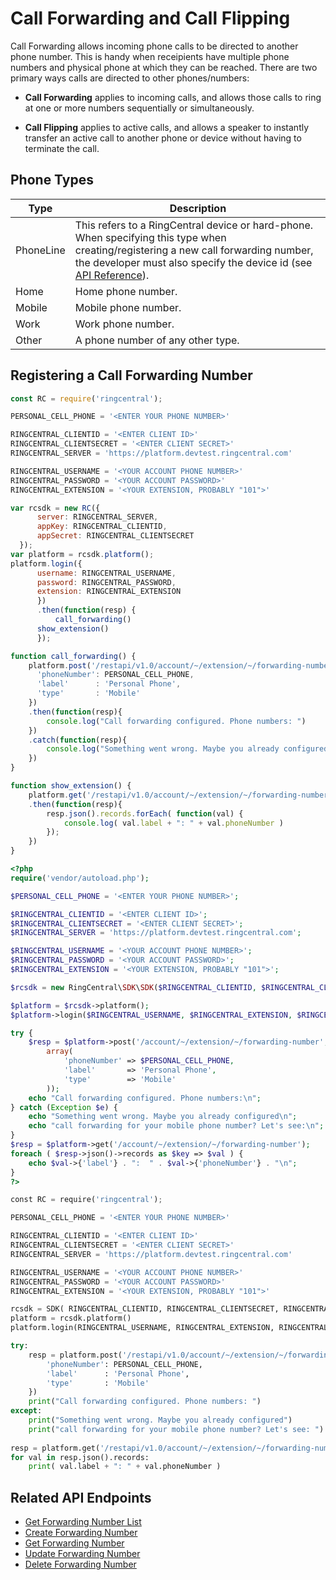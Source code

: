 # Call Forwarding and Call Flipping

Call Forwarding allows incoming phone calls to be directed to another phone number. This is handy when receipients have multiple phone numbers and physical phone at which they can be reached. There are two primary ways calls are directed to other phones/numbers:

* **Call Forwarding** applies to incoming calls, and allows those calls to ring at one or more numbers sequentially or simultaneously.

* **Call Flipping** applies to active calls, and allows a speaker to instantly transfer an active call to another phone or device without having to terminate the call.

## Phone Types

| Type | Description |
|-|-|
| PhoneLine | This refers to a RingCentral device or hard-phone. When specifying this type when creating/registering a new call forwarding number, the developer must also specify the device id (see [API Reference](https://developers.ringcentral.com/api-reference/Call-Forwarding/createForwardingNumber)). |
| Home | Home phone number. |
| Mobile | Mobile phone number. |
| Work | Work phone number. |
| Other | A phone number of any other type. | 

## Registering a Call Forwarding Number

```javascript tab="Javascript"
const RC = require('ringcentral');

PERSONAL_CELL_PHONE = '<ENTER YOUR PHONE NUMBER>'

RINGCENTRAL_CLIENTID = '<ENTER CLIENT ID>'
RINGCENTRAL_CLIENTSECRET = '<ENTER CLIENT SECRET>'
RINGCENTRAL_SERVER = 'https://platform.devtest.ringcentral.com'

RINGCENTRAL_USERNAME = '<YOUR ACCOUNT PHONE NUMBER>'
RINGCENTRAL_PASSWORD = '<YOUR ACCOUNT PASSWORD>'
RINGCENTRAL_EXTENSION = '<YOUR EXTENSION, PROBABLY "101">'

var rcsdk = new RC({
      server: RINGCENTRAL_SERVER,
      appKey: RINGCENTRAL_CLIENTID,
      appSecret: RINGCENTRAL_CLIENTSECRET
  });
var platform = rcsdk.platform();
platform.login({
      username: RINGCENTRAL_USERNAME,
      password: RINGCENTRAL_PASSWORD,
      extension: RINGCENTRAL_EXTENSION
      })
      .then(function(resp) {
          call_forwarding()
	  show_extension()
      });

function call_forwarding() {
    platform.post('/restapi/v1.0/account/~/extension/~/forwarding-number', {
      'phoneNumber': PERSONAL_CELL_PHONE,
      'label'      : 'Personal Phone',
      'type'       : 'Mobile'
    })
    .then(function(resp){
        console.log("Call forwarding configured. Phone numbers: ")
    })
    .catch(function(resp){
        console.log("Something went wrong. Maybe you already configured \ncall forwarding for your mobile phone number? Let's see: ")
    })
}

function show_extension() {
    platform.get('/restapi/v1.0/account/~/extension/~/forwarding-number')
    .then(function(resp){
        resp.json().records.forEach( function(val) {
            console.log( val.label + ": " + val.phoneNumber )
        });
    })
}
```

```php tab="PHP"
<?php
require('vendor/autoload.php');

$PERSONAL_CELL_PHONE = '<ENTER YOUR PHONE NUMBER>';

$RINGCENTRAL_CLIENTID = '<ENTER CLIENT ID>';
$RINGCENTRAL_CLIENTSECRET = '<ENTER CLIENT SECRET>';
$RINGCENTRAL_SERVER = 'https://platform.devtest.ringcentral.com';

$RINGCENTRAL_USERNAME = '<YOUR ACCOUNT PHONE NUMBER>';
$RINGCENTRAL_PASSWORD = '<YOUR ACCOUNT PASSWORD>';
$RINGCENTRAL_EXTENSION = '<YOUR EXTENSION, PROBABLY "101">';

$rcsdk = new RingCentral\SDK\SDK($RINGCENTRAL_CLIENTID, $RINGCENTRAL_CLIENTSECRET, $RINGCENTRAL_SERVER);

$platform = $rcsdk->platform();
$platform->login($RINGCENTRAL_USERNAME, $RINGCENTRAL_EXTENSION, $RINGCENTRAL_PASSWORD);

try {
    $resp = $platform->post('/account/~/extension/~/forwarding-number',
        array(
            'phoneNumber' => $PERSONAL_CELL_PHONE,
            'label'       => 'Personal Phone',
            'type'        => 'Mobile'
        ));
    echo "Call forwarding configured. Phone numbers:\n";
} catch (Exception $e) {
    echo "Something went wrong. Maybe you already configured\n";
    echo "call forwarding for your mobile phone number? Let's see:\n";
}
$resp = $platform->get('/account/~/extension/~/forwarding-number');
foreach ( $resp->json()->records as $key => $val ) {
    echo $val->{'label'} . ":  " . $val->{'phoneNumber'} . "\n";
}
?>
```

```python tab="Python"
const RC = require('ringcentral');

PERSONAL_CELL_PHONE = '<ENTER YOUR PHONE NUMBER>'

RINGCENTRAL_CLIENTID = '<ENTER CLIENT ID>'
RINGCENTRAL_CLIENTSECRET = '<ENTER CLIENT SECRET>'
RINGCENTRAL_SERVER = 'https://platform.devtest.ringcentral.com'

RINGCENTRAL_USERNAME = '<YOUR ACCOUNT PHONE NUMBER>'
RINGCENTRAL_PASSWORD = '<YOUR ACCOUNT PASSWORD>'
RINGCENTRAL_EXTENSION = '<YOUR EXTENSION, PROBABLY "101">'

rcsdk = SDK( RINGCENTRAL_CLIENTID, RINGCENTRAL_CLIENTSECRET, RINGCENTRAL_SERVER)
platform = rcsdk.platform()
platform.login(RINGCENTRAL_USERNAME, RINGCENTRAL_EXTENSION, RINGCENTRAL_PASSWORD)

try:
    resp = platform.post('/restapi/v1.0/account/~/extension/~/forwarding-number', {
        'phoneNumber': PERSONAL_CELL_PHONE,
        'label'      : 'Personal Phone',
        'type'       : 'Mobile'
    })
    print("Call forwarding configured. Phone numbers: ")
except:
    print("Something went wrong. Maybe you already configured")
    print("call forwarding for your mobile phone number? Let's see: ")
    
resp = platform.get('/restapi/v1.0/account/~/extension/~/forwarding-number')
for val in resp.json().records:
    print( val.label + ": " + val.phoneNumber )
```

## Related API Endpoints

* [Get Forwarding Number List](https://developers.ringcentral.com/api-reference/Call-Forwarding/listForwardingNumbers)
* [Create Forwarding Number](https://developers.ringcentral.com/api-reference/Call-Forwarding/createForwardingNumber)
* [Get Forwarding Number](https://developers.ringcentral.com/api-reference/Call-Forwarding/readForwardingNumber)
* [Update Forwarding Number](https://developers.ringcentral.com/api-reference/Call-Forwarding/updateForwardingNumber)
* [Delete Forwarding Number](https://developers.ringcentral.com/api-reference/Call-Forwarding/deleteForwardingNumber)



